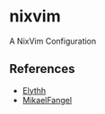 # nixvim
A NixVim Configuration

## References
 - [Elythh](https://github.com/elythh/nixvim)
 - [MikaelFangel](https://github.com/MikaelFangel/nixvim-config)
